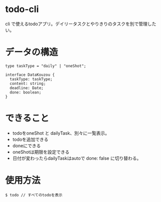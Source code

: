 # todo-cli
cli で使えるtodoアプリ。デイリータスクとやりきりのタスクを別で管理したい。


# データの構造

```tsx
type taskType = "daily" | "oneShot";

interface DataKouzou {
  taskType: taskType;
  content: string;
  deadline: Date;
  done: boolean;
}
```

# できること

- todoをoneShot と dailyTask、別々に一覧表示。
- todoを追加できる
- doneにできる
- oneShotは期限を設定できる
- 日付が変わったらdailyTaskはautoで done: false に切り替わる。

# 使用方法
```
$ todo // すべてのtodoを表示
```
